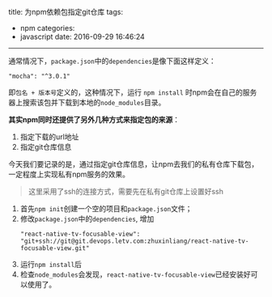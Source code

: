 title: 为npm依赖包指定git仓库
tags:
  - npm
categories:
  - javascript
date: 2016-09-29 16:46:24
---

通常情况下，`package.json`中的`dependencies`是像下面这样定义：

```
"mocha": "^3.0.1"
```

即`包名 + 版本号`定义的，这种情况下，运行 `npm install` 时npm会在自己的服务器上搜索该包并下载到本地的`node_modules`目录。

**其实npm同时还提供了另外几种方式来指定包的来源**：
<!-- more -->
1. 指定下载的url地址
2. 指定git仓库信息

今天我们要记录的是，通过指定git仓库信息，让npm去我们的私有仓库下载包，一定程度上实现私有npm服务的效果。

> 这里采用了ssh的连接方式，需要先在私有git仓库上设置好ssh

1. 首先`npm init`创建一个空的项目和`package.json`文件；
2. 修改`package.json`中的`dependencies`, 增加
   ```
   "react-native-tv-focusable-view": "git+ssh://git@git.devops.letv.com:zhuxinliang/react-native-tv-focusable-view.git"
   ```
3. 运行`npm install`后
4. 检查`node_modules`会发现，`react-native-tv-focusable-view`已经安装好可以使用了。

